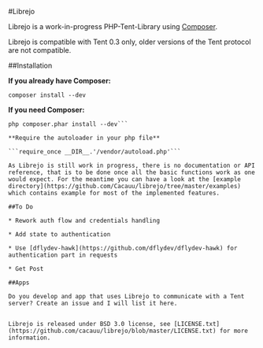 #Librejo

Librejo is a work-in-progress PHP-Tent-Library using [Composer](http://getcomposer.org).

Librejo is compatible with Tent 0.3 only, older versions of the Tent protocol are not compatible.

##Installation

**If you already have Composer:**

```composer install --dev```

**If you need Composer:**

```curl -sS https://getcomposer.org/installer | php
php composer.phar install --dev```

**Require the autoloader in your php file**

```require_once __DIR__.'/vendor/autoload.php'```

As Librejo is still work in progress, there is no documentation or API reference, that is to be done once all the basic functions work as one would expect. For the meantime you can have a look at the [example directory](https://github.com/Cacauu/librejo/tree/master/examples) which contains example for most of the implemented features.

##To Do

* Rework auth flow and credentials handling

* Add state to authentication

* Use [dflydev-hawk](https://github.com/dflydev/dflydev-hawk) for authentication part in requests

* Get Post

##Apps

Do you develop and app that uses Librejo to communicate with a Tent server? Create an issue and I will list it here.


Librejo is released under BSD 3.0 license, see [LICENSE.txt](https://github.com/cacauu/librejo/blob/master/LICENSE.txt) for more information.